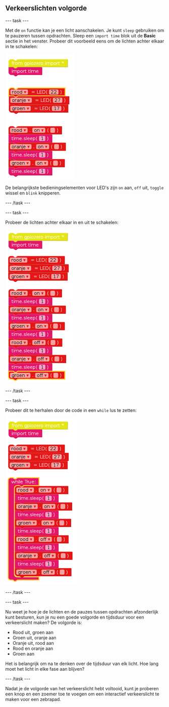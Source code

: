 ## Verkeerslichten volgorde

\--- task \---

Met de `on` functie kan je een licht aanschakelen. Je kunt `sleep` gebruiken om te pauzeren tussen opdrachten. Sleep een `import time` blok uit de **Basic** sectie in het venster. Probeer dit voorbeeld eens om de lichten achter elkaar in te schakelen:

![](images/edublocks4.png)

De belangrijkste bedieningselementen voor LED's zijn `on` aan, `off` uit, `toggle` wissel en `blink` knipperen.

\--- /task \---

\--- task \---

Probeer de lichten achter elkaar in en uit te schakelen:

![](images/edublocks5.png)

\--- /task \---

\--- task \---

Probeer dit te herhalen door de code in een `while` lus te zetten:

![](images/edublocks6.png)

\--- /task \---

\--- task \---

Nu weet je hoe je de lichten en de pauzes tussen opdrachten afzonderlijk kunt besturen, kun je nu een goede volgorde en tijdsduur voor een verkeerslicht maken? De volgorde is:

- Rood uit, groen aan
- Groen uit, oranje aan
- Oranje uit, rood aan
- Rood en oranje aan
- Groen aan

Het is belangrijk om na te denken over de tijdsduur van elk licht. Hoe lang moet het licht in elke fase aan blijven?

\--- /task \---

Nadat je de volgorde van het verkeerslicht hebt voltooid, kunt je proberen een knop en een zoemer toe te voegen om een ​​interactief verkeerslicht te maken voor een zebrapad.